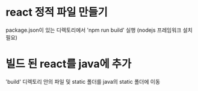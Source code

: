 # react 정적 파일 만들기

package.json이 있는 디렉토리에서 'npm run build' 실행 (nodejs 프레임워크 설치 필요)

# 빌드 된 react를 java에 추가

'build' 디렉토리 안의 파일 및 static 폴더를 java의 static 폴더에 이동
